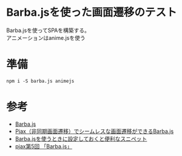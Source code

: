 # Barba.jsを使った画面遷移のテスト
Barba.jsを使ってSPAを構築する。  
アニメーションはanime.jsを使う

# 準備
```
npm i -S barba.js animejs
```

# 参考
* [Barba.js](http://barbajs.org/)
* [Pjax（非同期画面遷移）でシームレスな画面遷移ができるBarba.js](https://www.willstyle.co.jp/blog/1080/)
* [Barba.jsを使うときに設定しておくと便利なスニペット](https://www.willstyle.co.jp/blog/1080/)
* [pjax第5回 「Barba.js」](https://glitter-style.jp/labo/web-resource/master-the-pjax-5/)
